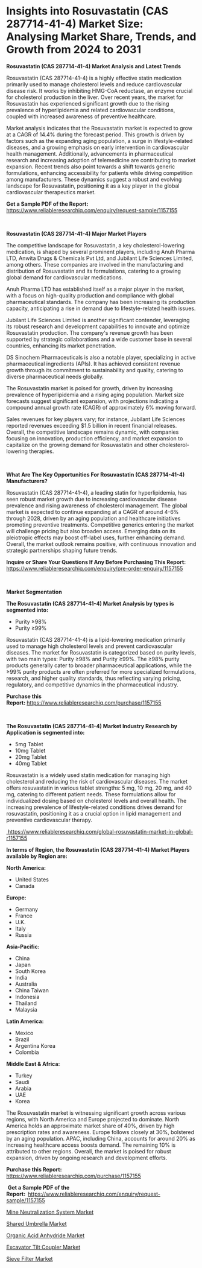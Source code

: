 <p><h1>Insights into Rosuvastatin (CAS 287714-41-4) Market Size: Analysing Market Share, Trends, and Growth from 2024 to 2031</h1></p><p><strong>Rosuvastatin (CAS 287714-41-4) Market Analysis and Latest Trends</strong></p>
<p><p>Rosuvastatin (CAS 287714-41-4) is a highly effective statin medication primarily used to manage cholesterol levels and reduce cardiovascular disease risk. It works by inhibiting HMG-CoA reductase, an enzyme crucial for cholesterol production in the liver. Over recent years, the market for Rosuvastatin has experienced significant growth due to the rising prevalence of hyperlipidemia and related cardiovascular conditions, coupled with increased awareness of preventive healthcare.</p><p>Market analysis indicates that the Rosuvastatin market is expected to grow at a CAGR of 14.4% during the forecast period. This growth is driven by factors such as the expanding aging population, a surge in lifestyle-related diseases, and a growing emphasis on early intervention in cardiovascular health management. Additionally, advancements in pharmaceutical research and increasing adoption of telemedicine are contributing to market expansion. Recent trends also point towards a shift towards generic formulations, enhancing accessibility for patients while driving competition among manufacturers. These dynamics suggest a robust and evolving landscape for Rosuvastatin, positioning it as a key player in the global cardiovascular therapeutics market.</p></p>
<p><strong>Get a Sample PDF of the Report:&nbsp;</strong> <a href="https://www.reliableresearchiq.com/enquiry/request-sample/1157155?utm_campaign=100&utm_medium=2&utm_source=Github&utm_content=ia&utm_term=05122024&utm_id=rosuvastatin-cas-287714-41-4">https://www.reliableresearchiq.com/enquiry/request-sample/1157155</a></p>
<p>&nbsp;</p>
<p><strong>Rosuvastatin (CAS 287714-41-4) Major Market Players</strong></p>
<p><p>The competitive landscape for Rosuvastatin, a key cholesterol-lowering medication, is shaped by several prominent players, including Anuh Pharma LTD, Anwita Drugs & Chemicals Pvt Ltd, and Jubilant Life Sciences Limited, among others. These companies are involved in the manufacturing and distribution of Rosuvastatin and its formulations, catering to a growing global demand for cardiovascular medications.</p><p>Anuh Pharma LTD has established itself as a major player in the market, with a focus on high-quality production and compliance with global pharmaceutical standards. The company has been increasing its production capacity, anticipating a rise in demand due to lifestyle-related health issues.</p><p>Jubilant Life Sciences Limited is another significant contender, leveraging its robust research and development capabilities to innovate and optimize Rosuvastatin production. The company's revenue growth has been supported by strategic collaborations and a wide customer base in several countries, enhancing its market penetration.</p><p>DS Sinochem Pharmaceuticals is also a notable player, specializing in active pharmaceutical ingredients (APIs). It has achieved consistent revenue growth through its commitment to sustainability and quality, catering to diverse pharmaceutical needs globally.</p><p>The Rosuvastatin market is poised for growth, driven by increasing prevalence of hyperlipidemia and a rising aging population. Market size forecasts suggest significant expansion, with projections indicating a compound annual growth rate (CAGR) of approximately 6% moving forward.</p><p>Sales revenues for key players vary; for instance, Jubilant Life Sciences reported revenues exceeding $1.5 billion in recent financial releases. Overall, the competitive landscape remains dynamic, with companies focusing on innovation, production efficiency, and market expansion to capitalize on the growing demand for Rosuvastatin and other cholesterol-lowering therapies.</p></p>
<p>&nbsp;</p>
<p><strong>What Are The Key Opportunities For Rosuvastatin (CAS 287714-41-4) Manufacturers?</strong></p>
<p><p>Rosuvastatin (CAS 287714-41-4), a leading statin for hyperlipidemia, has seen robust market growth due to increasing cardiovascular disease prevalence and rising awareness of cholesterol management. The global market is expected to continue expanding at a CAGR of around 4-6% through 2028, driven by an aging population and healthcare initiatives promoting preventive treatments. Competitive generics entering the market will challenge pricing but also broaden access. Emerging data on its pleiotropic effects may boost off-label uses, further enhancing demand. Overall, the market outlook remains positive, with continuous innovation and strategic partnerships shaping future trends.</p></p>
<p><strong>Inquire or Share Your Questions If Any Before Purchasing This Report:</strong> <a href="https://www.reliableresearchiq.com/enquiry/pre-order-enquiry/1157155?utm_campaign=100&utm_medium=2&utm_source=Github&utm_content=ia&utm_term=05122024&utm_id=rosuvastatin-cas-287714-41-4">https://www.reliableresearchiq.com/enquiry/pre-order-enquiry/1157155</a></p>
<p>&nbsp;</p>
<p><strong>Market Segmentation</strong></p>
<p><strong>The Rosuvastatin (CAS 287714-41-4) Market Analysis by types is segmented into:</strong></p>
<p><ul><li>Purity ≥98%</li><li>Purity ≥99%</li></ul></p>
<p><p>Rosuvastatin (CAS 287714-41-4) is a lipid-lowering medication primarily used to manage high cholesterol levels and prevent cardiovascular diseases. The market for Rosuvastatin is categorized based on purity levels, with two main types: Purity ≥98% and Purity ≥99%. The ≥98% purity products generally cater to broader pharmaceutical applications, while the ≥99% purity products are often preferred for more specialized formulations, research, and higher quality standards, thus reflecting varying pricing, regulatory, and competitive dynamics in the pharmaceutical industry.</p></p>
<p><strong>Purchase this Report:&nbsp;</strong><a href="https://www.reliableresearchiq.com/purchase/1157155?utm_campaign=100&utm_medium=2&utm_source=Github&utm_content=ia&utm_term=05122024&utm_id=rosuvastatin-cas-287714-41-4">https://www.reliableresearchiq.com/purchase/1157155</a></p>
<p>&nbsp;</p>
<p><strong>The Rosuvastatin (CAS 287714-41-4) Market Industry Research by Application is segmented into:</strong></p>
<p><ul><li>5mg Tablet</li><li>10mg Tablet</li><li>20mg Tablet</li><li>40mg Tablet</li></ul></p>
<p><p>Rosuvastatin is a widely used statin medication for managing high cholesterol and reducing the risk of cardiovascular diseases. The market offers rosuvastatin in various tablet strengths: 5 mg, 10 mg, 20 mg, and 40 mg, catering to different patient needs. These formulations allow for individualized dosing based on cholesterol levels and overall health. The increasing prevalence of lifestyle-related conditions drives demand for rosuvastatin, positioning it as a crucial option in lipid management and preventive cardiovascular therapy.</p></p>
<p><a href="https://www.reliableresearchiq.com/global-rosuvastatin-market-in-global-r1157155?utm_campaign=100&utm_medium=2&utm_source=Github&utm_content=ia&utm_term=05122024&utm_id=rosuvastatin-cas-287714-41-4">&nbsp;https://www.reliableresearchiq.com/global-rosuvastatin-market-in-global-r1157155</a></p>
<p><strong>In terms of Region, the Rosuvastatin (CAS 287714-41-4) Market Players available by Region are:</strong></p>
<p>
    <p> <strong> North America: </strong>
        <ul>
            <li>United States</li>
            <li>Canada</li>
        </ul>
        </p> 
    <p> <strong> Europe: </strong>
        <ul>
            <li>Germany</li>
            <li>France</li>
            <li>U.K.</li>
            <li>Italy</li>
            <li>Russia</li>
        </ul>
        </p> 
    <p> <strong> Asia-Pacific: </strong>
        <ul>
            <li>China</li>
            <li>Japan</li>
            <li>South Korea</li>
            <li>India</li>
            <li>Australia</li>
            <li>China Taiwan</li>
            <li>Indonesia</li>
            <li>Thailand</li>
            <li>Malaysia</li>
        </ul>
        </p> 
    <p> <strong> Latin America: </strong>
        <ul>
            <li>Mexico</li>
            <li>Brazil</li>
            <li>Argentina Korea</li>
            <li>Colombia</li>
        </ul>
        </p> 
    <p> <strong> Middle East & Africa: </strong>
        <ul>
            <li>Turkey</li>
            <li>Saudi</li>
            <li>Arabia</li>
            <li>UAE</li>
            <li>Korea</li>
        </ul>
    </p>
    </p>
<p><p>The Rosuvastatin market is witnessing significant growth across various regions, with North America and Europe projected to dominate. North America holds an approximate market share of 40%, driven by high prescription rates and awareness. Europe follows closely at 30%, bolstered by an aging population. APAC, including China, accounts for around 20% as increasing healthcare access boosts demand. The remaining 10% is attributed to other regions. Overall, the market is poised for robust expansion, driven by ongoing research and development efforts.</p></p>
<p><strong>Purchase this Report: </strong><a href="https://www.reliableresearchiq.com/purchase/1157155?utm_campaign=100&utm_medium=2&utm_source=Github&utm_content=ia&utm_term=05122024&utm_id=rosuvastatin-cas-287714-41-4">https://www.reliableresearchiq.com/purchase/1157155</a></p>
<p>&nbsp;<strong>Get a Sample PDF of the Report:&nbsp;&nbsp;</strong><a href="https://www.reliableresearchiq.com/enquiry/request-sample/1157155?utm_campaign=100&utm_medium=2&utm_source=Github&utm_content=ia&utm_term=05122024&utm_id=rosuvastatin-cas-287714-41-4">https://www.reliableresearchiq.com/enquiry/request-sample/1157155</a></p>
<p><strong></strong></p>
<p><p><a href="https://www.linkedin.com/pulse/influencing-factors-mine-neutralization-system-market-chvve?utm_campaign=100&utm_medium=2&utm_source=Github&utm_content=ia&utm_term=05122024&utm_id=rosuvastatin-cas-287714-41-4">Mine Neutralization System Market</a></p><p><a href="https://www.linkedin.com/pulse/revenue-analysis-demand-forecast-shared-umbrella-6-cagr-from-2024-sf7yf?utm_campaign=100&utm_medium=2&utm_source=Github&utm_content=ia&utm_term=05122024&utm_id=rosuvastatin-cas-287714-41-4">Shared Umbrella Market</a></p><p><a href="https://issuu.com/reportprime-2/docs/organic-acid-anhydride-market-size-2030.pptx?utm_campaign=100&utm_medium=2&utm_source=Github&utm_content=ia&utm_term=05122024&utm_id=rosuvastatin-cas-287714-41-4">Organic Acid Anhydride Market</a></p><p><a href="https://issuu.com/reportprime-2/docs/excavator-tilt-coupler-market-size-2030.pptx?utm_campaign=100&utm_medium=2&utm_source=Github&utm_content=ia&utm_term=05122024&utm_id=rosuvastatin-cas-287714-41-4">Excavator Tilt Coupler Market</a></p><p><a href="https://www.linkedin.com/pulse/sieve-filter-markets-path-56-cagr-2024-2031-whats-driving-sk8ve?utm_campaign=100&utm_medium=2&utm_source=Github&utm_content=ia&utm_term=05122024&utm_id=rosuvastatin-cas-287714-41-4">Sieve Filter Market</a></p></p>